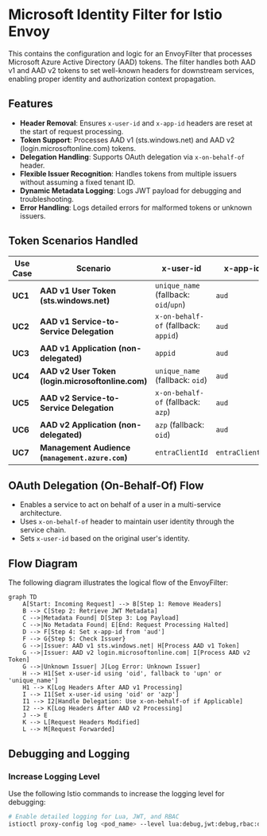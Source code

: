 # Microsoft Identity Filter for Istio Envoy

This contains the configuration and logic for an EnvoyFilter that processes Microsoft Azure Active Directory (AAD) tokens. The filter handles both AAD v1 and AAD v2 tokens to set well-known headers for downstream services, enabling proper identity and authorization context propagation.

## Features

- **Header Removal**: Ensures `x-user-id` and `x-app-id` headers are reset at the start of request processing.
- **Token Support**: Processes AAD v1 (sts.windows.net) and AAD v2 (login.microsoftonline.com) tokens.
- **Delegation Handling**: Supports OAuth delegation via `x-on-behalf-of` header.
- **Flexible Issuer Recognition**: Handles tokens from multiple issuers without assuming a fixed tenant ID.
- **Dynamic Metadata Logging**: Logs JWT payload for debugging and troubleshooting.
- **Error Handling**: Logs detailed errors for malformed tokens or unknown issuers.

## Token Scenarios Handled

| Use Case | Scenario                                   | x-user-id                              | x-app-id                          |
|----------|--------------------------------------------|----------------------------------------|-----------------------------------|
| **UC1**  | **AAD v1 User Token (sts.windows.net)**    | `unique_name` (fallback: `oid`/`upn`)  | `aud`                             |
| **UC2**  | **AAD v1 Service-to-Service Delegation**   | `x-on-behalf-of` (fallback: `appid`)   | `aud`                             |
| **UC3**  | **AAD v1 Application (non-delegated)**     | `appid`                                | `aud`                             |
| **UC4**  | **AAD v2 User Token (login.microsoftonline.com)** | `unique_name` (fallback: `oid`) | `aud`                             |
| **UC5**  | **AAD v2 Service-to-Service Delegation**   | `x-on-behalf-of` (fallback: `azp`)     | `aud`                             |
| **UC6**  | **AAD v2 Application (non-delegated)**     | `azp` (fallback: `oid`)                | `aud`                             |
| **UC7**  | **Management Audience (`management.azure.com`)** | `entraClientId`                  | `entraClientId`                   |

## OAuth Delegation (On-Behalf-Of) Flow

- Enables a service to act on behalf of a user in a multi-service architecture.
- Uses `x-on-behalf-of` header to maintain user identity through the service chain.
- Sets `x-user-id` based on the original user's identity.

## Flow Diagram

The following diagram illustrates the logical flow of the EnvoyFilter:

```mermaid
graph TD
    A[Start: Incoming Request] --> B[Step 1: Remove Headers]
    B --> C[Step 2: Retrieve JWT Metadata]
    C -->|Metadata Found| D[Step 3: Log Payload]
    C -->|No Metadata Found| E[End: Request Processing Halted]
    D --> F[Step 4: Set x-app-id from 'aud']
    F --> G{Step 5: Check Issuer}
    G -->|Issuer: AAD v1 sts.windows.net| H[Process AAD v1 Token]
    G -->|Issuer: AAD v2 login.microsoftonline.com| I[Process AAD v2 Token]
    G -->|Unknown Issuer| J[Log Error: Unknown Issuer]
    H --> H1[Set x-user-id using 'oid', fallback to 'upn' or 'unique_name']
    H1 --> K[Log Headers After AAD v1 Processing]
    I --> I1[Set x-user-id using 'oid' or 'azp']
    I1 --> I2[Handle Delegation: Use x-on-behalf-of if Applicable]
    I2 --> K[Log Headers After AAD v2 Processing]
    J --> E
    K --> L[Request Headers Modified]
    L --> M[Request Forwarded]
```

## Debugging and Logging

### Increase Logging Level
Use the following Istio commands to increase the logging level for debugging:

```bash
# Enable detailed logging for Lua, JWT, and RBAC
istioctl proxy-config log <pod_name> --level lua:debug,jwt:debug,rbac:debug
```
